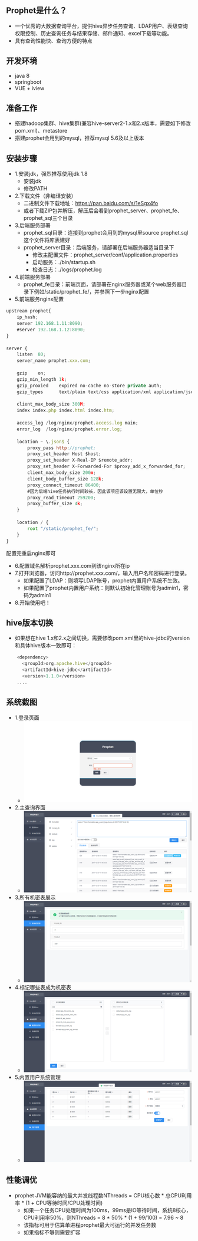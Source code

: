 ## Prophet是什么？ 
* 一个优秀的大数据查询平台，提供hive异步任务查询、LDAP用户、表级查询权限控制、历史查询任务与结果存储、邮件通知、excel下载等功能。
* 具有查询性能快、查询方便的特点

## 开发环境
* java 8
* springboot
* VUE + iview

## 准备工作
* 搭建hadoop集群、hive集群(兼容hive-server2-1.x和2.x版本，需要如下修改pom.xml)、metastore
* 搭建prophet会用到的mysql，推荐mysql 5.6及以上版本

## 安装步骤
* 1.安装jdk，强烈推荐使用jdk 1.8
    * 安装jdk
    * 修改PATH
* 2.下载文件（非编译安装）
    * 二进制文件下载地址：https://pan.baidu.com/s/1eSgx4fo
    * 或者下载ZIP包并解压，解压后会看到prophet_server、prophet_fe、prophet_sql三个目录
* 3.后端服务部署
    * prophet_sql目录：连接到prophet会用到的mysql里source prophet.sql这个文件将库表建好
    * prophet_server目录：后端服务，请部署在后端服务器适当目录下
        * 修改主配置文件：prophet_server/conf/application.properties
        * 启动服务：./bin/startup.sh
        * 检查日志：./logs/prophet.log
* 4.前端服务部署
    * prophet_fe目录：前端页面，请部署在nginx服务器或某个web服务器目录下例如/static/prophet_fe/，并参照下一步nginx配置
* 5.前端服务nginx配置
```javascript
upstream prophet{
    ip_hash;
    server 192.168.1.11:8090;
    #server 192.168.1.12:8090;
}

server {
    listen  80;
    server_name prophet.xxx.com;
    
    gzip    on;
    gzip_min_length 1k;
    gzip_proxied    expired no-cache no-store private auth;
    gzip_types      text/plain text/css application/xml application/json application/javascript application/xhtml+xml;
    
    client_max_body_size 300M;
    index index.php index.html index.htm;

    access_log /log/nginx/prophet.access.log main;
    error_log  /log/nginx/prophet.error.log;
 
    location ~ \.json$ {
        proxy_pass http://prophet;
        proxy_set_header Host $host;
        proxy_set_header X-Real-IP $remote_addr;
        proxy_set_header X-Forwarded-For $proxy_add_x_forwarded_for;
        client_max_body_size 200m;
        client_body_buffer_size 128k;
        proxy_connect_timeout 86400;
        #因为后端hive任务执行时间较长，因此该项应该设置无限大，单位秒
        proxy_read_timeout 259200;    
        proxy_buffer_size 4k;
    }

    location / {
        root "/static/prophet_fe/";
    }
}
```
配置完重启nginx即可
* 6.配置域名解析prophet.xxx.com到该nginx所在ip
* 7.打开浏览器，访问http://prophet.xxx.com/，输入用户名和密码进行登录。
    * 如果配置了LDAP：则填写LDAP账号，prophet内置用户系统不生效。
    * 如果配置了prophet内置用户系统：则默认初始化管理账号为admin1，密码为admin1
* 8.开始使用吧！

## hive版本切换
* 如果想在hive 1.x和2.x之间切换，需要修改pom.xml里的hive-jdbc的version和具体hive版本一致即可：
```javascript
	<dependency>
      <groupId>org.apache.hive</groupId>
      <artifactId>hive-jdbc</artifactId>
      <version>1.1.0</version>
	....
```

## 系统截图
* 1.登录页面
    * ![image](https://github.com/jly8866/prophet/raw/master/screenshots/login.png)
* 2.主查询界面
    * ![image](https://github.com/jly8866/prophet/raw/master/screenshots/hive_query.png)
* 3.所有机密表展示
    * ![image](https://github.com/jly8866/prophet/raw/master/screenshots/all_secrets.png)
* 4.标记哪些表成为机密表
    * ![image](https://github.com/jly8866/prophet/raw/master/screenshots/config_secrets.png)
* 5.内置用户系统管理
    * ![image](https://github.com/jly8866/prophet/raw/master/screenshots/user_config.png)

## 性能调优
* prophet JVM能容纳的最大并发线程数NThreads = CPU核心数 * 总CPU利用率 * (1 + CPU等待时间/CPU处理时间)
    * 如果一个任务CPU处理时间为100ms，99ms是IO等待时间，系统8核心，CPU利用率50%，则NThreads = 8 * 50% * (1 + 99/100) = 7.96 ~ 8
    * 该指标可用于估算单进程prophet最大可运行的并发任务数
    * 如果指标不够则需要扩容

